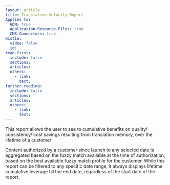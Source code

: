 ```yaml
---
layout: article
title: Translation Velocity Report
Applies to:
  GDN: true
  Application-Resource-Files: true
  CMS-Connectors: true
wistia:
  video: false
  id:
read-first:
  include: false
  sections:
  articles:
  others:
    - link:
      text:
further-reading:
  include: false
  sections:
  articles:
  others:
    - link:
      text:
---
```


This report allows the user to see to cumulative benefits on quality/ consistency/ cost savings resulting from translation memory, over the lifetime of a customer




Content authorized by a customer since launch to any selected date is aggregated based on the fuzzy match available at the time of authorization, based on the best available fuzzy match profile for the customer. While this report can be filtered to any specific date range, it always displays lifetime cumulative leverage  till the end date, regardless of the start date of the report.



